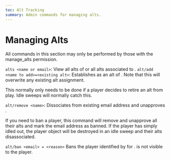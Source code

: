 ```yaml
---
toc: Alt Tracking
summary: Admin commands for managing alts.
---
```


# Managing Alts

All commands in this section may only be performed by those with the manage_alts permission.

`alts <name or email>`: View all alts of <name> or all alts associated to <email>.
`alt/add <name to add>=<existing alt>`: Establishes <name to add> as an alt of <existing alt>. Note that this will overwrite any existing alt assignment.

This normally only needs to be done if a player decides to retire an alt from play. Idle sweeps will normally catch this.

`alt/remove <name>`: Dissociates <name> from existing email address and unapproves <name>.

If you need to ban a player, this command will remove and unapprove all their alts and mark the email address as banned. If the player has simply idled out, the player object will be destroyed in an idle sweep and their alts disassociated.

`alt/ban <email> = <reason>` Bans the player identified by <email> for <reason>. <reason> is not visible to the player.
